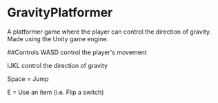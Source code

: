 # GravityPlatformer
A platformer game where the player can control the direction of gravity. Made using the Unity game engine.

##Controls
WASD control the player's movement

IJKL control the direction of gravity

Space = Jump

E = Use an item (i.e. Flip a switch)
